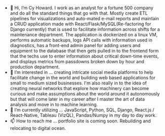 - 👋 Hi, I’m Cy Howard. I work as an analyst for a fortune 500 company and do all the standard things that go with that. Mostly create ETL pipelines for visualizations and auto-mated e-mail reports and maintain a CRUD application made with React/Flask/MySQL(Re-factoring for Django currently) that is used to facilitate information across shifts for a maintenance department. The application is dockerized on a linux VM, performs automatic backups, logs API calls with information used in diagnostics, has a front-end admin panel for adding users and equipment to the database that then gets pulled in to the frontend form that the techs use to enter information about critical down-time events, and displays metrics from passdowns broken down by hour and production department.
- 👀 I’m interested in ... creating intricate social media platforms to help facilitate change in the world and building web based applications for small to medium sized businesses. I'm also really in to the idea of creating neural networks that explore how machinery can become curious and make assumptions about the world around it autonomously but that will come later in my career after I master the art of data analysis and move in to machine learning. 
- 🌱 I’m currently utilizing ... JavaScript, Python, SQL, Django, React.js / React-Native, Tableau (VizQL), Pandas/Numpy in my day to day work.
- 📫 How to reach me ... portfolio site is coming soon. Rebuilding and relocating to digital ocean.

<!---
clhVEGAS/clhVEGAS is a ✨ special ✨ repository because its `README.md` (this file) appears on your GitHub profile.
You can click the Preview link to take a look at your changes.
--->
